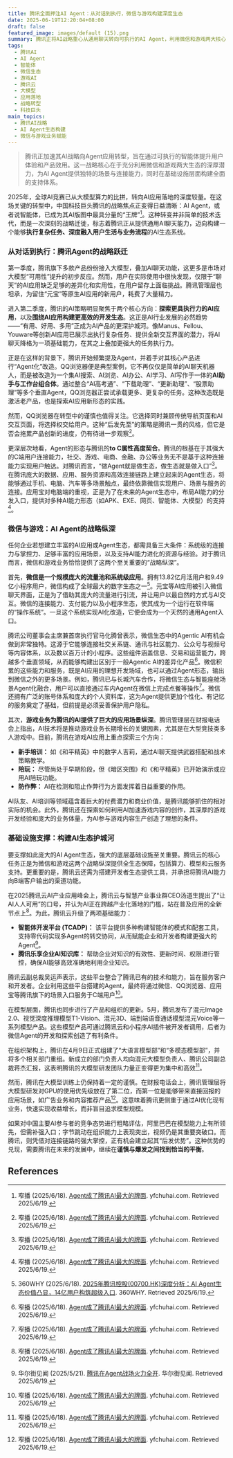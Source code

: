 ```yaml
---
title: 腾讯全面押注AI Agent：从对话到执行，微信与游戏构建深度生态
date: 2025-06-19T12:20:04+08:00
draft: false
featured_image: images/default (15).png
summary: 腾讯正将AI战略重心从通用聊天转向可执行的AI Agent，利用微信和游戏两大核心业务的流量与场景优势，构建差异化的AI生态系统。通过升级智能体开发平台和底层模型，腾讯旨在为C端用户提供更具实用性的AI服务，并借此强化其在AI领域的“后发优势”，但其谨慎的资源分配策略也需在快速迭代中找到平衡。
tags: 
  - 腾讯AI
  - AI Agent
  - 智能体
  - 微信生态
  - 游戏AI
  - 腾讯云
  - 大模型
  - 应用落地
  - 战略转型
  - 科技巨头
main_topics: 
  - 腾讯AI战略
  - AI Agent生态构建
  - 微信与游戏业务赋能
---
```


> 腾讯正加速其AI战略向Agent应用转型，旨在通过可执行的智能体提升用户体验和产品效用。这一战略核心在于充分利用微信和游戏两大生态的深厚潜力，为AI Agent提供独特的场景与连接能力，同时在基础设施层面构建全面的支持体系。

2025年，全球AI竞赛已从大模型算力的比拼，转向AI应用落地的深度较量。在这场关键的转型中，中国科技巨头腾讯的战略焦点正变得日益清晰：AI Agent，或者说智能体，已成为其AI版图中最具分量的“王牌”[^1]。这种转变并非简单的技术迭代，而是一次深刻的战略迁徙，标志着腾讯正从提供通用AI聊天能力，迈向构建一个能够**执行复杂任务、深度融入用户生活与业务流程**的AI生态系统。

### 从对话到执行：腾讯Agent的战略跃迁

第一季度，腾讯旗下多款产品纷纷接入大模型，叠加AI聊天功能，这更多是市场对大模型“可用性”提升的初步反应。然而，用户在实际使用中很快发现，仅限于“聊天”的AI应用缺乏足够的差异化和实用性，在用户留存上面临挑战。腾讯管理层也坦承，为留住“元宝”等原生AI应用的新用户，耗费了大量精力。

进入第二季度，腾讯的AI策略明显聚焦于两个核心方向：**探索更具执行力的AI应用**，以及**围绕AI应用构建更高效的开发生态**。这正是AI行业发展的必然趋势——“有用、好用、多用”正成为AI产品的更深护城河。像Manus、Fellou、Youware等创新AI应用已展示出执行复杂任务、提供全新交互界面的潜力，将AI聊天降格为一项基础能力，在其之上叠加更强大的任务执行力。

正是在这样的背景下，腾讯开始频繁提及Agent，并着手对其核心产品进行“Agent化”改造。QQ浏览器便是典型案例，它不再仅仅是简单的AI聊天机器人，而是被改造为一个集AI搜索、AI浏览、AI办公、AI学习、AI写作于一体的**AI助手与工作台组合体**。通过整合“AI高考通”、“下载助理”、“更新助理”、“股票助理”等多个垂直Agent，QQ浏览器正尝试承载更多、更复杂的任务。这种改造既是激活老产品，也是探索AI应用新形态的实践。

然而，QQ浏览器在转型中的谨慎也值得关注。它选择同时兼顾传统导航页面和AI交互页面，将选择权交给用户。这种“后发先至”的策略是腾讯一贯的风格，但它是否会拖累产品创新的进度，仍有待进一步观察[^1]。

更深层次地看，Agent的形态与腾讯的**to C属性高度契合**。腾讯的根基在于其强大的C端用户连接能力，社交、游戏、电商、金融、办公等业务无不是基于这种连接能力实现用户触达。对腾讯而言，“做Agent就是做生态，做生态就是做入口”[^1]。在腾讯庞大的数据、应用、服务资源和高效连接链路上建立起来的Agent生态，将能够通过手机、电脑、汽车等多场景触点，最终依靠微信实现用户、场景与服务的连接。应用宝对电脑端的重视，正是为了在未来的Agent生态中，布局AI能力的分发入口，提供对多种AI能力形态（如APK、EXE、网页、智能体、大模型）的支持[^1]。

### 微信与游戏：AI Agent的战略纵深

任何企业若想建立丰富的AI应用或Agent生态，都需具备三大条件：系统级的连接力与掌控力、足够丰富的应用场景，以及支持AI能力进化的资源与经验。对于腾讯而言，微信和游戏业务恰恰提供了这两个至关重要的“战略纵深”。

首先，**微信是一个规模庞大的流量池和系统级应用**。拥有13.82亿月活用户和9.49亿小程序用户，微信构成了全球最大的数字生态之一[^4]。元宝等AI应用被引入微信聊天界面，正是为了借助其庞大的流量进行引流，并让用户以最自然的方式与AI交互。微信的连接能力、支付能力以及小程序生态，使其成为一个运行在软件端的“操作系统”。一旦这个系统实现AI化改造，它便会成为一个天然的通用Agent入口。

腾讯公司董事会主席兼首席执行官马化腾曾表示，微信生态中的Agentic AI有机会做到非常独特。这源于它能够连接社交关系链、通讯与社区能力、公众号与视频号等内容体系，以及数以百万计的小程序。这些组件涵盖信息、交易和运营能力，跨越多个垂直领域，从而能够构建出区别于一般Agentic AI的差异化产品[^1]。微信积累的这些能力和服务，既是AI应用的理想开发场域，也可以通过Agent形态，输出到微信之外的更多场景。例如，腾讯已与长城汽车合作，将微信生态与智能座舱场景Agent化融合，用户可以直接通过车内Agent在微信上完成点餐等操作[^1]。微信还拥有广泛的账号体系和庞大的个人资料库，这为Agent提供更加个性化、有记忆的服务奠定了基础，但前提是必须妥善保护用户隐私。

其次，**游戏业务为腾讯的AI提供了巨大的应用场景纵深**。腾讯管理层在财报电话会上指出，AI技术将是推动游戏业务长期增长的关键因素，尤其是在大型竞技类多人游戏中。目前，腾讯在游戏AI应用上重点探索三个方向：
*   **新手培训：** 如《和平精英》中的数字人吉莉，通过AI聊天提供武器搭配和战术策略教学。
*   **陪玩：** 尽管尚处于早期阶段，但《暗区突围》和《和平精英》已开始演示或应用AI陪玩功能。
*   **防作弊：** AI在检测和阻止作弊行为方面发挥着日益重要的作用。

AI队友、AI培训等领域蕴含着巨大的付费潜力和商业价值，是腾讯能够抓住的相对实际的机会。此外，腾讯还在探索如何利用AI加速游戏内容的创作，其深厚的游戏开发经验和庞大的业务体量，为AI参与游戏内容生产创造了理想的条件。

### 基础设施支撑：构建AI生态护城河

要支撑如此庞大的AI Agent生态，强大的底层基础设施至关重要。腾讯云的核心任务正是为微信和游戏这两个战略纵深提供全生态保障，包括算力、模型和云服务支持。更重要的是，腾讯云还需为搭建开发者生态提供工具，并承担将腾讯AI能力向B端客户输出的渠道功能。

在2025腾讯云AI产业应用峰会上，腾讯云与智慧产业事业群CEO汤道生提出了“让AI人人可用”的口号，并认为AI正在跨越产业化落地的门槛，站在普及应用的全新节点上[^1]。为此，腾讯云升级了两项基础能力：
*   **智能体开发平台 (TCADP)：** 该平台提供多种构建智能体的模式和配套工具，支持零代码实现多Agent的转交协同，从而赋能企业和开发者构建更强大的Agent[^5]。
*   **腾讯乐享企业AI知识库：** 帮助企业对知识的有效性、更新时间、权限进行管控，确保AI能够高效准确地利用企业知识。

腾讯云副总裁吴运声表示，这些平台整合了腾讯已有的技术和能力，旨在服务客户和开发者。企业利用这些平台搭建的Agent，最终将通过微信、QQ浏览器、应用宝等腾讯旗下的场景入口服务于C端用户[^1]。

在模型层面，腾讯也同步进行了产品和组织的更新。5月，腾讯发布了混元Image 2.0、视觉深度推理模型T1-Vision、混元3D、端到端语音通话模型混元Voice等一系列模型产品。这些模型产品可通过腾讯云和小程序AI插件被开发者调用，后者为微信Agent的开发和探索创造了有利条件。

在组织架构上，腾讯在4月9日正式组建了“大语言模型部”和“多模态模型部”，并将多个相关部门重组。新成立的部门负责人均向混元大模型负责人、腾讯公司副总裁蒋杰汇报，这表明腾讯的大模型研发团队力量正变得更为集中和高效[^1]。

然而，腾讯在大模型训练上仍保持着一定的谨慎。在财报电话会上，腾讯管理层将大模型研发对GPU的使用优先级放在了第二位，而第一位是能够带来直接回报的应用场景，如广告业务和内容推荐产品[^1]。这意味着腾讯更侧重于通过AI优化现有业务，快速实现收益增长，而非盲目追求模型规模。

如果对中国主要AI参与者的竞争态势进行粗略评估，阿里巴巴在模型能力上有所领先，但需补强入口；字节跳动在组织能力上表现突出，视频仍是其重要突破口。而腾讯，则凭借对连接链路的强大掌控，正有机会建立起其“后发优势”。这种优势的兑现，需要腾讯在未来的发展中，继续在**谨慎与爆发之间找到恰当的平衡**。

## References
[^1]: 窄播 (2025/6/18). [Agent成了腾讯AI最大的牌面](https://www.yfchuhai.com/article/10225674.html). yfchuhai.com. Retrieved 2025/6/19.
[^2]: 53AI (2025/6/17). [Agent成了腾讯AI最大的牌面](https://www.53ai.com/news/LargeLanguageModel/2025061792470.html). 53AI-AI知识库|大模型知识库|大模型训练|智能体开发. Retrieved 2025/6/19.
[^3]: 36氪 (2025/6/18). [Agent成了腾讯AI最大的牌面](https://36kr.com/p/3342174486160643). 36kr.com. Retrieved 2025/6/19.
[^4]: 360WHY (2025/6/18). [2025年腾讯控股(00700.HK)深度分析：AI Agent生态价值凸显，14亿用户构筑超级入口](https://www.360why.com/enterprise/250422000006159.html). 360WHY. Retrieved 2025/6/19.
[^5]: 华尔街见闻 (2025/5/21). [腾讯在Agent战场火力全开](https://wallstreetcn.com/articles/3747574). 华尔街见闻. Retrieved 2025/6/19.

